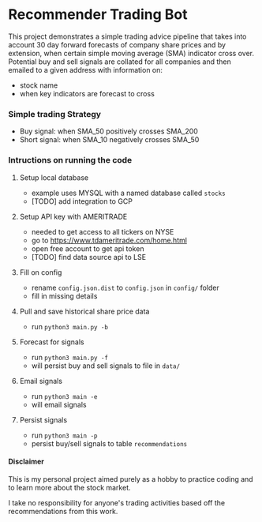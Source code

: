 # Recommender Trading Bot

This project demonstrates a simple trading advice pipeline that takes into account 30 day forward forecasts 
of company share prices and by extension, when certain simple moving average (SMA) indicator cross over. 
Potential buy and sell signals are collated for all companies and then emailed to a given address with 
information on:
* stock name
* when key indicators are forecast to cross

### Simple trading Strategy
* Buy signal: when SMA_50 positively crosses SMA_200
* Short signal: when SMA_10 negatively crosses SMA_50

### Intructions on running the code

1. Setup local database
    * example uses MYSQL with a named database called `stocks`
    * [TODO] add integration to GCP
    
2. Setup API key with AMERITRADE
    * needed to get access to all tickers on NYSE
    * go to https://www.tdameritrade.com/home.html
    * open free account to get api token
    * [TODO] find data source api to LSE

3. Fill on config
    * rename `config.json.dist` to `config.json` in `config/` folder
    * fill in missing details
    
4. Pull and save historical share price data
    * run `python3 main.py -b`
    
5. Forecast for signals
    * run `python3 main.py -f`
    * will persist buy and sell signals to file in `data/`
    
6. Email signals
    * run `python3 main -e`
    * will email signals
    
7. Persist signals
    * run `python3 main -p`
    * persist buy/sell signals to table `recommendations`
    
#### Disclaimer
This is my personal project aimed purely as a hobby to practice coding and to learn more about the stock market. 

I take no responsibility for anyone's trading activities based off the recommendations from this work. 

